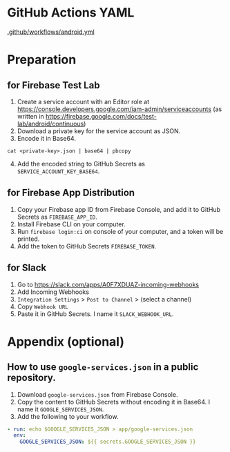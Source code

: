 # GitHub Actions YAML
[.github/workflows/android.yml](.github/workflows/android.yml)

# Preparation
## for Firebase Test Lab
1. Create a service account with an Editor role at https://console.developers.google.com/iam-admin/serviceaccounts (as written in https://firebase.google.com/docs/test-lab/android/continuous)
2. Download a private key for the service account as JSON.
3. Encode it in Base64.
```shell
cat <private-key>.json | base64 | pbcopy
```
4. Add the encoded string to GitHub Secrets as `SERVICE_ACCOUNT_KEY_BASE64`.


## for Firebase App Distribution
1. Copy your Firebase app ID from Firebase Console, and add it to GitHub Secrets as `FIREBASE_APP_ID`.
2. Install Firebase CLI on your computer.
3. Run `firebase login:ci` on console of your computer, and a token will be printed.
4. Add the token to GitHub Secrets `FIREBASE_TOKEN`.

## for Slack
1. Go to https://slack.com/apps/A0F7XDUAZ-incoming-webhooks
2. Add Incoming Webhooks
3. `Integration Settings` > `Post to Channel` > (select a channel)
4. Copy `Webhook URL`
5. Paste it in GitHub Secrets. I name it `SLACK_WEBHOOK_URL`.

# Appendix (optional)
## How to use `google-services.json` in a public repository.
1. Download `google-services.json` from Firebase Console.
2. Copy the content to GitHub Secrets without encoding it in Base64. I name it `GOOGLE_SERVICES_JSON`.
3. Add the following to your workflow.
```yaml
- run: echo $GOOGLE_SERVICES_JSON > app/google-services.json
  env:
    GOOGLE_SERVICES_JSON: ${{ secrets.GOOGLE_SERVICES_JSON }}
```
